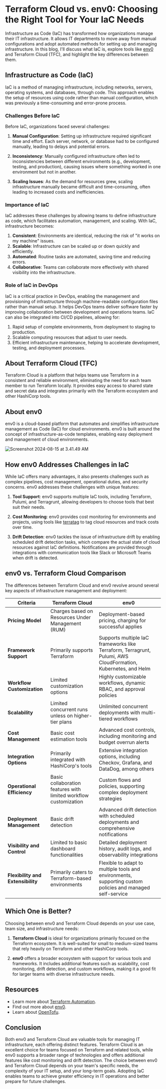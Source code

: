 # Terraform Cloud vs. env0: Choosing the Right Tool for Your IaC Needs

Infrastructure as Code (IaC) has transformed how organizations manage their IT infrastructure. It allows IT departments to move away from manual configurations and adopt automated methods for setting up and managing infrastructure. In this blog, I'll discuss what IaC is, explore tools like [env0](https://www.env0.com/) and Terraform Cloud (TFC), and highlight the key differences between them.

## Infrastructure as Code (IaC)

IaC is a method of managing infrastructure, including networks, servers, operating systems, and databases, through code. This approach enables the setup of resources using code rather than manual configuration, which was previously a time-consuming and error-prone process.

### Challenges Before IaC

Before IaC, organizations faced several challenges:

1. **Manual Configuration**: Setting up infrastructure required significant time and effort. Each server, network, or database had to be configured manually, leading to delays and potential errors.

2. **Inconsistency**: Manually configured infrastructure often led to inconsistencies between different environments (e.g., development, testing, and production), causing issues where something worked in one environment but not in another.

3. **Scaling Issues**: As the demand for resources grew, scaling infrastructure manually became difficult and time-consuming, often leading to increased costs and inefficiencies.

### Importance of IaC

IaC addresses these challenges by allowing teams to define infrastructure as code, which facilitates automation, management, and scaling. With IaC, infrastructure becomes:

1. **Consistent**: Environments are identical, reducing the risk of "it works on my machine" issues.
2. **Scalable**: Infrastructure can be scaled up or down quickly and efficiently.
3. **Automated**: Routine tasks are automated, saving time and reducing errors.
4. **Collaborative**: Teams can collaborate more effectively with shared visibility into the infrastructure.

### Role of IaC in DevOps

IaC is a critical practice in DevOps, enabling the management and provisioning of infrastructure through machine-readable configuration files rather than manual setup. It helps DevOps teams deliver software faster by improving collaboration between development and operations teams. IaC can also be integrated into CI/CD pipelines, allowing for:

1. Rapid setup of complete environments, from deployment to staging to production.
2. Scalable computing resources that adjust to user needs.
3. Efficient infrastructure maintenance, helping to accelerate development, testing, and deployment processes.

## About Terraform Cloud (TFC)

Terraform Cloud is a platform that helps teams use Terraform in a consistent and reliable environment, eliminating the need for each team member to run Terraform locally. It provides easy access to shared state and secret data and integrates primarily with the Terraform ecosystem and other HashiCorp tools.

## About env0

env0 is a cloud-based platform that automates and simplifies infrastructure management as Code (IaC) for cloud environments. env0 is built around the concept of infrastructure-as-code templates, enabling easy deployment and management of cloud environments.

![Screenshot 2024-08-15 at 3.41.49 AM](https://hackmd.io/_uploads/HkGhjiqcC.png)

## How env0 Addresses Challenges in IaC

While IaC offers many advantages, it also presents challenges such as complex pipelines, cost management, operational duties, and security concerns. env0 addresses these challenges with unique features:

1. **Tool Support**: env0 supports multiple IaC tools, including Terraform, Pulumi, and Terragrunt, allowing developers to choose tools that best suit their needs.

2. **Cost Monitoring**: env0 provides cost monitoring for environments and projects, using tools like [terratag](https://www.terratag.io/) to tag cloud resources and track costs over time.

3. **Drift Detection**: env0 tackles the issue of infrastructure drift by enabling scheduled drift detection tasks, which compare the actual state of cloud resources against IaC definitions. Notifications are provided through integrations with communication tools like Slack or Microsoft Teams when drift is detected.

## env0 vs. Terraform Cloud Comparison

The differences between Terraform Cloud and env0 revolve around several key aspects of infrastructure management and deployment:

| **Criteria**                  | **Terraform Cloud**                                               | **env0**                                                      |
|-------------------------------|-------------------------------------------------------------------|---------------------------------------------------------------|
| **Pricing Model**             | Charges based on Resources Under Management (RUM)                 | Deployment-based pricing, charging for successful applies     |
| **Framework Support**         | Primarily supports Terraform                                      | Supports multiple IaC frameworks like Terraform, Terragrunt, Pulumi, AWS CloudFormation, Kubernetes, and Helm |
| **Workflow Customization**    | Limited customization options                                     | Highly customizable workflows, dynamic RBAC, and approval policies |
| **Scalability**               | Limited concurrent runs unless on higher-tier plans               | Unlimited concurrent deployments with multi-tiered workflows  |
| **Cost Management**           | Basic cost estimation tools                                       | Advanced cost controls, including monitoring and budget overrun alerts |
| **Integration Options**       | Primarily integrated with HashiCorp's tools                       | Extensive integration options, including Checkov, Grafana, and DataDog, among others |
| **Operational Efficiency**    | Basic collaboration features with limited workflow customization  | Custom flows and policies, supporting complex deployment strategies |
| **Deployment Management**     | Basic drift detection                                             | Advanced drift detection with scheduled deployments and comprehensive notifications |
| **Visibility and Control**    | Limited to basic dashboard functionalities                        | Detailed deployment history, audit logs, and observability integrations |
| **Flexibility and Extensibility** | Primarily caters to Terraform-based environments                 | Flexible to adapt to multiple tools and environments, supporting custom policies and managed self-service |

## Which One is Better?

Choosing between env0 and Terraform Cloud depends on your use case, team size, and infrastructure needs:

1. **Terraform Cloud** is ideal for organizations primarily focused on the Terraform ecosystem. It is well-suited for small to medium-sized teams that rely heavily on Terraform and other HashiCorp tools.

2. **env0** offers a broader ecosystem with support for various tools and frameworks. It includes additional features such as scalability, cost monitoring, drift detection, and custom workflows, making it a good fit for larger teams with diverse infrastructure needs.

## Resources

- Learn more about [Terraform Automation](https://www.env0.com/blog/terraform-cloud-tfc-alternatives-comprehensive-buyers-guide).
- Find out more about [env0](https://docs.env0.com/docs/about-env0).
- Learn about [OpenTofu](https://www.env0.com/blog/opentofu-the-open-source-terraform-alternative).

## Conclusion

Both env0 and Terraform Cloud are valuable tools for managing IT infrastructure, each offering distinct features. Terraform Cloud is an excellent choice for teams focused on Terraform and related tools, while env0 supports a broader range of technologies and offers additional features like cost monitoring and drift detection. The choice between env0 and Terraform Cloud depends on your team's specific needs, the complexity of your IT setup, and your long-term goals. Adopting IaC enables teams to achieve greater efficiency in IT operations and better prepare for future challenges.
